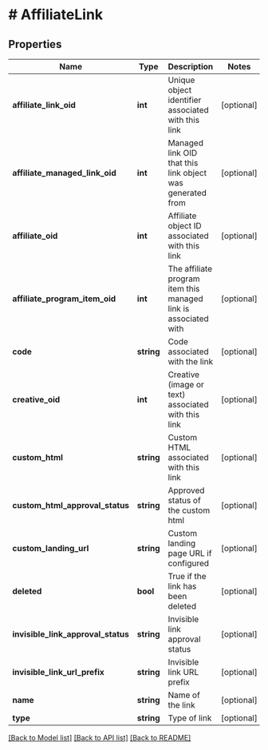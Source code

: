 # # AffiliateLink

## Properties

Name | Type | Description | Notes
------------ | ------------- | ------------- | -------------
**affiliate_link_oid** | **int** | Unique object identifier associated with this link | [optional]
**affiliate_managed_link_oid** | **int** | Managed link OID that this link object was generated from | [optional]
**affiliate_oid** | **int** | Affiliate object ID associated with this link | [optional]
**affiliate_program_item_oid** | **int** | The affiliate program item this managed link is associated with | [optional]
**code** | **string** | Code associated with the link | [optional]
**creative_oid** | **int** | Creative (image or text) associated with this link | [optional]
**custom_html** | **string** | Custom HTML associated with this link | [optional]
**custom_html_approval_status** | **string** | Approved status of the custom html | [optional]
**custom_landing_url** | **string** | Custom landing page URL if configured | [optional]
**deleted** | **bool** | True if the link has been deleted | [optional]
**invisible_link_approval_status** | **string** | Invisible link approval status | [optional]
**invisible_link_url_prefix** | **string** | Invisible link URL prefix | [optional]
**name** | **string** | Name of the link | [optional]
**type** | **string** | Type of link | [optional]

[[Back to Model list]](../../README.md#models) [[Back to API list]](../../README.md#endpoints) [[Back to README]](../../README.md)
